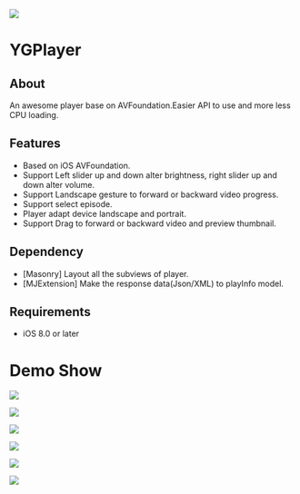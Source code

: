 
![](https://github.com/yasginiwa/YGPlayer/blob/master/Demo/Classes/Docs/Logo.png)

# YGPlayer

## About
An awesome player base on AVFoundation.Easier API to use and more less CPU loading.

## Features
* Based on iOS AVFoundation.
* Support Left slider up and down alter brightness, right slider up and down alter volume.
* Support Landscape gesture to forward or backward video progress.
* Support select episode.
* Player adapt device landscape and portrait.
* Support Drag to forward or backward video and preview thumbnail.

## Dependency
* [Masonry] Layout all the subviews of player.
* [MJExtension] Make the response data(Json/XML) to playInfo model.

## Requirements
* iOS 8.0 or later


# Demo Show
![](https://github.com/yasginiwa/YGPlayer/blob/master/Demo/Classes/Docs/demo_1.png)

![](https://github.com/yasginiwa/YGPlayer/blob/master/Demo/Classes/Docs/demo_2.png)

![](https://github.com/yasginiwa/YGPlayer/blob/master/Demo/Classes/Docs/demo_3.png)

![](https://github.com/yasginiwa/YGPlayer/blob/master/Demo/Classes/Docs/demo_4.png)

![](https://github.com/yasginiwa/YGPlayer/blob/master/Demo/Classes/Docs/demo_5.png)

![](https://github.com/yasginiwa/YGPlayer/blob/master/Demo/Classes/Docs/demo_6.png)
